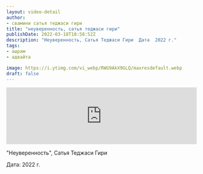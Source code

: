```yaml
---
layout: video-detail
author:
- свамини сатья теджаси гири
title: "неуверенность, сатья теджаси гири"
publishDate: 2022-03-18T10:58:52Z
description: "Неуверенность, Сатья Теджаси Гири  Дата  2022 г."
tags: 
- ашрам
- адвайта

image: https://i.ytimg.com/vi_webp/RWG9AkX9GLQ/maxresdefault.webp
draft: false
---
```


<iframe width="100%" src="https://www.youtube.com/embed/RWG9AkX9GLQ" frameborder="0" allowfullscreen=""></iframe> 

 "Неуверенность", Сатья Теджаси Гири

 Дата: 2022 г.

  

 